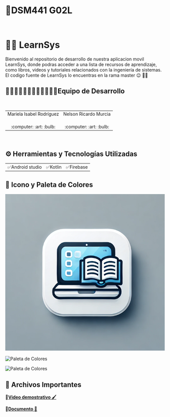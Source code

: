 # 📱DSM441 G02L

<br>

# 🔴🔵 LearnSys
Bienvenido al repositorio de desarrollo de nuestra aplicacion movil LearnSys, donde podras acceder a una lista de recursos
de aprendizaje, como libros, videos y tutoriales relacionados con la ingeniería de sistemas. El codigo fuente de LearnSys lo encuentras en la rama master 😉  👋🏻
<br>
   
<h2>👨🏻‍💻👨🏻‍💻👨🏻‍💻👩🏻‍💻Equipo de Desarrollo </h2>
<div style={padding: 10px}>
  <table style={margin: 0 auto}>
  <tr align="center">
    <td>Mariela Isabel Rodríguez</td>
    <td>Nelson Ricardo Murcia</td>
  </tr>
    <tr align="center">
    <td><br> :computer: :art: :bulb:</td>
    <td><br> :computer: :art: :bulb:</td>
  </tr>
</table>
</div>
<br>

## ⚙️ Herramientas y Tecnologías Utilizadas
<table>

  <tr align="center">
    <td>✅Android studio </td>
    <td>✅Kotlin</td>
    <td>✅Firebase</td>

  </tr>
</table>

## 🎨 Icono y Paleta de Colores

![Icono](https://github.com/Mariel2023/DesafioPractco3/blob/main/Icono%20de%20la%20app.png?raw=true)

![Paleta de Colores](https://i.imgur.com/QtYQurL.png)

![Paleta de Colores](https://i.imgur.com/CtVQPI6.png)

## 📝 Archivos Importantes

🔴[**Video demostrativo 🖌**](https://drive.google.com/file/d/1vzTQSUz3ORP8XiKJMynLnKBUlFjKfos3/view?usp=drivesdk)<br>

🔵[**Documento 📗**]()

